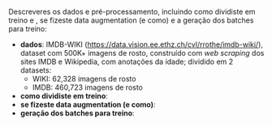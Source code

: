 Descreveres os dados e pré-processamento, incluindo como dividiste em treino e , se fizeste data augmentation (e como) e a geração dos batches para treino:
  - **dados**:
  IMDB-WIKI (https://data.vision.ee.ethz.ch/cvl/rrothe/imdb-wiki/), dataset com 500K+ imagens de rosto, construído com *web scraping* dos sites IMDB e Wikipedia, com anotações da idade; dividido em 2 datasets:
    - WIKI: 62,328 imagens de rosto
    - IMDB: 460,723 imagens de rosto
  - **como dividiste em treino**:
  - **se fizeste data augmentation (e como)**:
  - **geração dos batches para treino**:
